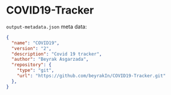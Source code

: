 # COVID19-Tracker

`output-metadata.json` meta data:

```json
{
  "name": "COVID19",
  "version": "2",
  "description": "Covid 19 tracker",
  "author": "Beyrak Asgarzada",
  "repository": {
    "type": "git",
    "url": "https://github.com/beyrakIn/COVID19-Tracker.git"
  },
}

```
